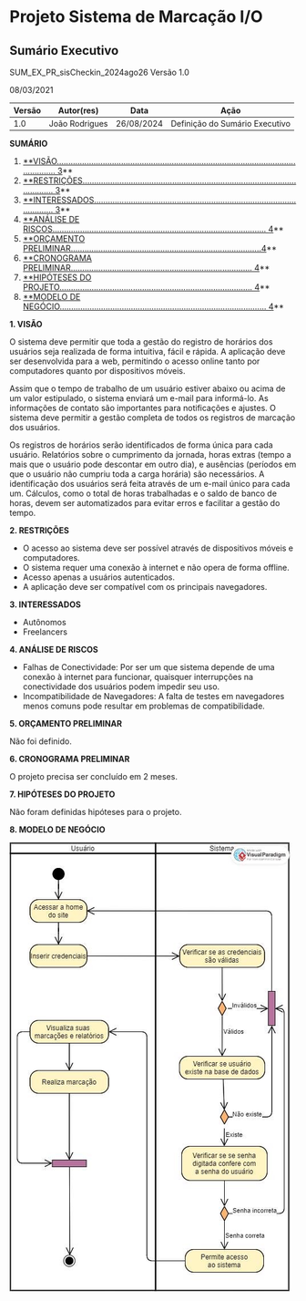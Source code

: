 ﻿# Projeto Sistema de Marcação I/O

## Sumário Executivo

SUM_EX_PR_sisCheckin_2024ago26 Versão 1.0

08/03/2021

| **Versão** | **Autor(res)** | **Data**   | **Ação**                       |
| ---------- | -------------- | ---------- | ------------------------------ |
| 1\.0       | João Rodrigues | 26/08/2024 | Definição do Sumário Executivo |

**SUMÁRIO**

1. [\*\*VISÃO...................................................................................................................... 3](#_page2_x84.75_y84.75)\*\*
2. [\*\*RESTRIÇÕES.......................................................................................................... 3](#_page2_x84.75_y459.75)\*\*
3. [\*\*INTERESSADOS..................................................................................................... 3](#_page2_x84.75_y628.50)\*\*
4. [\*\*ANÁLISE DE RISCOS............................................................................................. 4](#_page3_x84.75_y84.75)\*\*
5. [\*\*ORÇAMENTO PRELIMINAR...................................................................................4](#_page3_x84.75_y243.00)\*\*
6. [\*\*CRONOGRAMA PRELIMINAR............................................................................... 4](#_page3_x84.75_y328.50)\*\*
7. [\*\*HIPÓTESES DO PROJETO.................................................................................... 4](#_page3_x84.75_y414.00)\*\*
8. [\*\*MODELO DE NEGÓCIO.......................................................................................... 4](#_page4_x84.75_y84.75)\*\*


**1. VISÃO<a name="_page2_x84.75_y84.75"></a>**

O sistema deve permitir que toda a gestão do registro de horários dos usuários seja realizada de forma intuitiva, fácil e rápida. A aplicação deve ser desenvolvida para a web, permitindo o acesso online tanto por computadores quanto por dispositivos móveis.

Assim que o tempo de trabalho de um usuário estiver abaixo ou acima de um valor estipulado, o sistema enviará um e-mail para informá-lo. As informações de contato são importantes para notificações e ajustes. O sistema deve permitir a gestão completa de todos os registros de marcação dos usuários.

Os registros de horários serão identificados de forma única para cada usuário. Relatórios sobre o cumprimento da jornada, horas extras (tempo a mais que o usuário pode descontar em outro dia), e ausências (períodos em que o usuário não cumpriu toda a carga horária) são necessários. A identificação dos usuários será feita através de um e-mail único para cada um. Cálculos, como o total de horas trabalhadas e o saldo de banco de horas, devem ser automatizados para evitar erros e facilitar a gestão do tempo.

**2. RESTRIÇÕES<a name="_page2_x84.75_y459.75"></a>**

- O acesso ao sistema deve ser possível através de dispositivos móveis e computadores.
- O sistema requer uma conexão à internet e não opera de forma offline.
- Acesso apenas a usuários autenticados.
- A aplicação deve ser compatível com os principais navegadores.

**3. INTERESSADOS<a name="_page2_x84.75_y628.50"></a>**

- Autônomos
- Freelancers

**4. ANÁLISE<a name="_page3_x84.75_y84.75"></a> DE RISCOS**

- Falhas de Conectividade: Por ser um que sistema depende de uma conexão à internet para funcionar, quaisquer interrupções na conectividade dos usuários podem impedir seu uso.
- Incompatibilidade de Navegadores: A falta de testes em navegadores menos comuns pode resultar em problemas de compatibilidade.

**5. ORÇAMENTO<a name="_page3_x84.75_y243.00"></a> PRELIMINAR**

   Não foi definido.

**6. CRONOGRAMA<a name="_page3_x84.75_y328.50"></a> PRELIMINAR**

   O projeto precisa ser concluído em 2 meses.

**7. HIPÓTESES<a name="_page3_x84.75_y414.00"></a> DO PROJETO**

   Não foram definidas hipóteses para o projeto.

**8. MODELO<a name="_page4_x84.75_y84.75"></a> DE NEGÓCIO**

   ![](Aspose.Words.3b52ecb2-f741-42f6-a513-5cf876412b65.001.jpeg)
